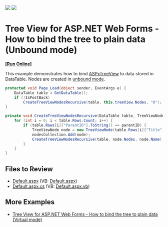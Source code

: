 <!-- default badges list -->
[![](https://img.shields.io/badge/Open_in_DevExpress_Support_Center-FF7200?style=flat-square&logo=DevExpress&logoColor=white)](https://supportcenter.devexpress.com/ticket/details/E2873)
[![](https://img.shields.io/badge/📖_How_to_use_DevExpress_Examples-e9f6fc?style=flat-square)](https://docs.devexpress.com/GeneralInformation/403183)
<!-- default badges end -->

# Tree View for ASP.NET Web Forms - How to bind the tree to plain data (Unbound mode)
<!-- run online -->
**[[Run Online]](https://codecentral.devexpress.com/128563716/)**
<!-- run online end -->

This example demonstrates how to bind [ASPxTreeView](https://docs.devexpress.com/AspNet/DevExpress.Web.ASPxTreeView) to data stored in DataTable. Nodes are created in [unbound mode](https://docs.devexpress.com/AspNet/3978/components/tree-list/concepts/binding-to-data/unbound-mode).

```csharp
protected void Page_Load(object sender, EventArgs e) {
    DataTable table = GetDataTable();
    if (!IsPostBack)
        CreateTreeViewNodesRecursive(table, this.treeView.Nodes, "0");
}

private void CreateTreeViewNodesRecursive(DataTable table, TreeViewNodeCollection nodesCollection, string parentID) {
    for (int i = 0; i < table.Rows.Count; i++) {
        if (table.Rows[i]["ParentID"].ToString() == parentID) {
            TreeViewNode node = new TreeViewNode(table.Rows[i]["Title"].ToString(), table.Rows[i]["ID"].ToString());
            nodesCollection.Add(node);
            CreateTreeViewNodesRecursive(table, node.Nodes, node.Name);
        }
    }
}
```

## Files to Review

* [Default.aspx](./CS/WebSite/Default.aspx) (VB: [Default.aspx](./VB/WebSite/Default.aspx))
* [Default.aspx.cs](./CS/WebSite/Default.aspx.cs) (VB: [Default.aspx.vb](./VB/WebSite/Default.aspx.vb))

## More Examples

* [Tree View for ASP.NET Web Forms - How to bind the tree to plain data (Virtual mode)](https://github.com/DevExpress-Examples/asp-net-web-forms-treeview-bind-to-plain-data-virtual-mode)
